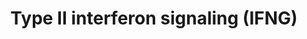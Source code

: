 ---
annotations:
- type: Pathway Ontology
  value: signaling pathway
authors:
- MaintBot
- MirellaKalafati
description: Adapted from Raza et al. (2008). This pathway is initiated by IFNG binding
  to its receptor and a subsequent phosphorylation cascade involving a number of the
  JAK and STAT family of proteins. Several transcriptionally active complexes are
  formed (STAT1 homodimer, ISGF3 complex, STAT1:STAT1:IRF9 complex) and the pathway
  culminates with the transcriptional activation of target genes. [1]
last-edited: 2016-07-25
organisms:
- Pan troglodytes
redirect_from:
- /index.php/Pathway:WP900
- /instance/WP900
schema-jsonld:
- '@context': https://schema.org/
  '@id': https://wikipathways.github.io/pathways/WP900.html
  '@type': Dataset
  creator:
    '@type': Organization
    name: WikiPathways
  description: Adapted from Raza et al. (2008). This pathway is initiated by IFNG
    binding to its receptor and a subsequent phosphorylation cascade involving a number
    of the JAK and STAT family of proteins. Several transcriptionally active complexes
    are formed (STAT1 homodimer, ISGF3 complex, STAT1:STAT1:IRF9 complex) and the
    pathway culminates with the transcriptional activation of target genes. [1]
  keywords:
  - ICAM1
  - IL1B
  - IRF2
  - STAT1 [P]
  - IFNGR2
  - SPI1
  - JAK1
  - PSMB9
  - ISG15
  - IRF1
  - LOC465566
  - CXCL9
  - IFNGR1
  - IRF8
  - G1P3
  - REG1A
  - IFIT2
  - STAT1
  - OAS1
  - SOCS3
  - IFNG
  - LOC473198
  - GBP1
  - NOS2
  - STAT2
  - CIITA
  - JAK2
  - HIST2H4
  - LOC473183
  - PRKCD
  - IRF9
  - IRF4
  - CXCL10
  - PATR-B
  - SOCS1
  - EIF2AK2
  - PTPN11
  - TAP1
  license: CC0
  name: Type II interferon signaling (IFNG)
seo: CreativeWork
title: Type II interferon signaling (IFNG)
wpid: WP900
---
